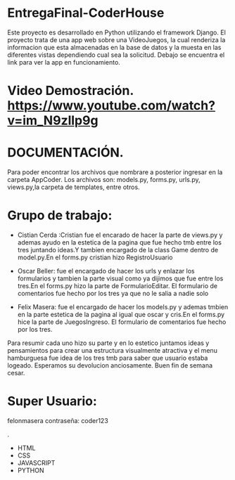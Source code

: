 # EntregaFinal-CoderHouse

Este proyecto es desarrollado en Python utilizando el framework Django. El proyecto trata de una app web sobre una VideoJuegos, la cual renderiza la informacion que esta almacenadas en la base de datos y la muesta en las diferentes vistas dependiendo cual sea la solicitud. Debajo se encuentra el link para ver la app en funcionamiento.

# Video Demostración. https://www.youtube.com/watch?v=im_N9zllp9g  

 

# DOCUMENTACIÓN.

Para poder encontrar los archivos que nombrare a posterior ingresar en la carpeta AppCoder. Los archivos son: models.py, forms.py, urls.py, views.py,la carpeta de templates, entre otros.

 # Grupo de trabajo: 

 - Cistian Cerda :Cristian fue el encarado de hacer la parte de views.py y ademas ayudo en la estetica de la pagina que fue hecho tmb entre los tres juntando ideas.Y tambien encargado de la class Game dentro de model.py.En el forms.py cristian hizo RegistroUsuario
 
 - Oscar Beller: fue el encargado de hacer los urls y enlazar los formularios y tambien la parte visual como ya dijimos que fue entre los tres.En el forms.py hizo la parte de FormularioEditar. El formulario de comentarios fue hecho por los tres ya que no le salia a nadie solo
 
 - Felix Masera: fue el encargado de hacer los models.py y ademas tmbien en la parte estetica de la pagina al igual que oscar y cris.En el forms.py hice la parte de JuegosIngreso. El formulario de comentarios fue hecho por los tres.
 
 
 
 Para resumir cada uno hizo su parte y en lo estetico juntamos ideas y pensamientos para crear una estructura visualmente atractiva y el menu hamburguesa fue idea de los tres tmb para saber que usuario estaba logeado. Esperamos su devolucion anciosamente. 
Buen fin de semana cesar.

 # Super Usuario: 
 
felonmasera
contraseña: coder123

 .
 - HTML
 - CSS
 - JAVASCRIPT
 - PYTHON
